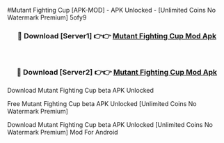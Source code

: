 #Mutant Fighting Cup [APK-MOD] - APK Unlocked - [Unlimited Coins No Watermark Premium] 5ofy9



<div align="center">

<h3>🔴 Download [Server1] 👉👉 <a href="https://momento.my/?title=Mutant_Fighting_Cup">Mutant Fighting Cup Mod Apk</a></h3><br>

<h3>🔴 Download [Server2] 👉👉 <a href="https://momento.my/?title=Mutant_Fighting_Cup">Mutant Fighting Cup Mod Apk</a></h3>
</div>



Download Mutant Fighting Cup beta APK Unlocked

Free Mutant Fighting Cup beta APK Unlocked [Unlimited Coins No Watermark Premium]

Download Mutant Fighting Cup beta APK Unlocked [Unlimited Coins No Watermark Premium] Mod For Android
